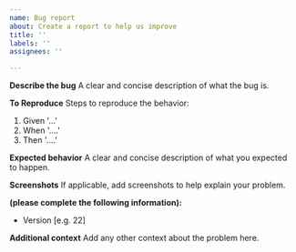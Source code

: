 ```yaml
---
name: Bug report
about: Create a report to help us improve
title: ''
labels: ''
assignees: ''

---
```


**Describe the bug**
A clear and concise description of what the bug is.

**To Reproduce**
Steps to reproduce the behavior:
1. Given '...'
2. When '....'
3. Then '....'

**Expected behavior**
A clear and concise description of what you expected to happen.

**Screenshots**
If applicable, add screenshots to help explain your problem.

**(please complete the following information):**
 - Version [e.g. 22]

**Additional context**
Add any other context about the problem here.
